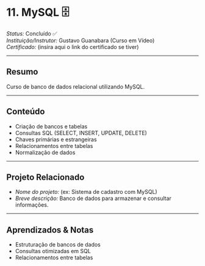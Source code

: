 # 11. MySQL 🗄

*Status:* Concluído ✅  
*Instituição/Instrutor:* Gustavo Guanabara (Curso em Vídeo)  
*Certificado:* (insira aqui o link do certificado se tiver)

---

## Resumo
Curso de banco de dados relacional utilizando MySQL.

---

## Conteúdo
- Criação de bancos e tabelas  
- Consultas SQL (SELECT, INSERT, UPDATE, DELETE)  
- Chaves primárias e estrangeiras  
- Relacionamentos entre tabelas  
- Normalização de dados  

---

## Projeto Relacionado
- *Nome do projeto:* (ex: Sistema de cadastro com MySQL)  
- *Breve descrição:* Banco de dados para armazenar e consultar informações.  

---

## Aprendizados & Notas
- Estruturação de bancos de dados  
- Consultas otimizadas em SQL  
- Relacionamentos entre tabelas